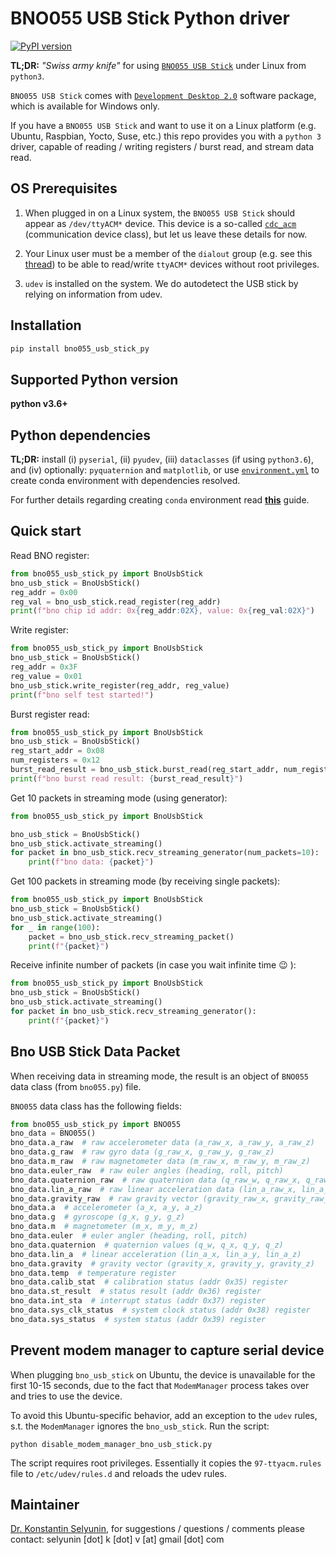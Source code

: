 # BNO055 USB Stick Python driver

[![PyPI version](https://badge.fury.io/py/bno055-usb-stick-py.svg)](https://badge.fury.io/py/bno055-usb-stick-py)

**TL;DR:** *"Swiss army knife"* for using 
[`BNO055 USB Stick`](https://eu.mouser.com/new/bosch/bosch-bno055-usb-stick/) 
under Linux from `python3`. 

`BNO055 USB Stick` comes with 
[`Development Desktop 2.0`](https://www.bosch-sensortec.com/bst/support_tools/downloads/overview_downloads) 
software package, 
which is available for Windows only. 

If you have a `BNO055 USB Stick` and want to
use it on a Linux platform 
(e.g. Ubuntu, Raspbian, Yocto, Suse, etc.) 
this repo provides you with a `python 3` driver,
capable of reading / writing registers / burst read, 
and stream data read.

## OS Prerequisites

1. When plugged in on a Linux system, 
the `BNO055 USB Stick` should appear 
as `/dev/ttyACM*` device. 
This device is a so-called
[`cdc_acm`](https://www.keil.com/pack/doc/mw/USB/html/group__usbh__cdcacm_functions.html) 
(communication device class), but let us leave 
these details for now.

2. Your Linux user must be a member of the
`dialout` group 
(e.g. see this [thread](https://unix.stackexchange.com/questions/14354/read-write-to-a-serial-port-without-root))
to be able to read/write `ttyACM*` devices 
without root privileges.

3. `udev` is installed on the system.
We do autodetect the USB stick by relying on information from
udev.

## Installation

```sh
pip install bno055_usb_stick_py
```


## Supported Python version

**python v3.6+**

## Python dependencies

**TL;DR:** install 
(i) `pyserial`, 
(ii) `pyudev`,
(iii) `dataclasses` (if using `python3.6`), and
(iv) optionally: `pyquaternion` 
and `matplotlib`, 
or use 
[`environment.yml`](./environment.yml)
to create conda environment
with dependencies resolved.

For further details regarding creating `conda` environment read [**this**](./CONDA_HOWTO.md) guide.

## Quick start

Read BNO register:

```python
from bno055_usb_stick_py import BnoUsbStick
bno_usb_stick = BnoUsbStick()
reg_addr = 0x00
reg_val = bno_usb_stick.read_register(reg_addr)
print(f"bno chip id addr: 0x{reg_addr:02X}, value: 0x{reg_val:02X}")
```

Write register:

```python
from bno055_usb_stick_py import BnoUsbStick
bno_usb_stick = BnoUsbStick()
reg_addr = 0x3F
reg_value = 0x01
bno_usb_stick.write_register(reg_addr, reg_value)
print(f"bno self test started!")
```

Burst register read:

```python
from bno055_usb_stick_py import BnoUsbStick
bno_usb_stick = BnoUsbStick()
reg_start_addr = 0x08
num_registers = 0x12
burst_read_result = bno_usb_stick.burst_read(reg_start_addr, num_registers)
print(f"bno burst read result: {burst_read_result}")
```

Get 10 packets in streaming mode (using generator):

```python
from bno055_usb_stick_py import BnoUsbStick

bno_usb_stick = BnoUsbStick()
bno_usb_stick.activate_streaming()
for packet in bno_usb_stick.recv_streaming_generator(num_packets=10):
    print(f"bno data: {packet}")
```

Get 100 packets in streaming mode (by receiving single packets):

```python
from bno055_usb_stick_py import BnoUsbStick
bno_usb_stick = BnoUsbStick()
bno_usb_stick.activate_streaming()
for _ in range(100):
    packet = bno_usb_stick.recv_streaming_packet()
    print(f"{packet}")
```

Receive infinite number of packets (in case you wait infinite time :wink: ):

```python
from bno055_usb_stick_py import BnoUsbStick
bno_usb_stick = BnoUsbStick()
bno_usb_stick.activate_streaming()
for packet in bno_usb_stick.recv_streaming_generator():
    print(f"{packet}")
```

## Bno USB Stick Data Packet

When receiving data in streaming mode, the result 
is an object of `BNO055` data class (from `bno055.py`) file.

`BNO055` data class has the following fields:

```python
from bno055_usb_stick_py import BNO055
bno_data = BNO055()
bno_data.a_raw  # raw accelerometer data (a_raw_x, a_raw_y, a_raw_z)
bno_data.g_raw  # raw gyro data (g_raw_x, g_raw_y, g_raw_z)
bno_data.m_raw  # raw magnetometer data (m_raw_x, m_raw_y, m_raw_z)
bno_data.euler_raw  # raw euler angles (heading, roll, pitch)
bno_data.quaternion_raw  # raw quaternion data (q_raw_w, q_raw_x, q_raw_y, q_raw_z)
bno_data.lin_a_raw  # raw linear acceleration data (lin_a_raw_x, lin_a_raw_y, lin_a_raw_z)
bno_data.gravity_raw  # raw gravity vector (gravity_raw_x, gravity_raw_y, gravity_raw_z)
bno_data.a  # accelerometer (a_x, a_y, a_z)
bno_data.g  # gyroscope (g_x, g_y, g_z)
bno_data.m  # magnetometer (m_x, m_y, m_z)
bno_data.euler  # euler angler (heading, roll, pitch)
bno_data.quaternion  # quaternion values (q_w, q_x, q_y, q_z)
bno_data.lin_a  # linear acceleration (lin_a_x, lin_a_y, lin_a_z)
bno_data.gravity  # gravity vector (gravity_x, gravity_y, gravity_z)
bno_data.temp  # temperature register
bno_data.calib_stat  # calibration status (addr 0x35) register
bno_data.st_result  # status result (addr 0x36) register
bno_data.int_sta  # interrupt status (addr 0x37) register
bno_data.sys_clk_status  # system clock status (addr 0x38) register
bno_data.sys_status  # system status (addr 0x39) register
```

## Prevent modem manager to capture serial device

When plugging `bno_usb_stick` on Ubuntu,
the device is unavailable for the first 10-15 seconds,
due to the fact that `ModemManager` process 
takes over and tries to use the device.

To avoid this Ubuntu-specific behavior, 
add an exception to the `udev` rules,
s.t. the `ModemManager` ignores the `bno_usb_stick`.
Run the script:

`python disable_modem_manager_bno_usb_stick.py`

The script requires root privileges. Essentially it copies 
the `97-ttyacm.rules` file to `/etc/udev/rules.d` and reloads the 
udev rules.

## Maintainer

[Dr. Konstantin Selyunin](http://selyunin.com/), 
for suggestions / questions / comments 
please contact: 
selyunin [dot] k [dot] v [at] gmail [dot] com



